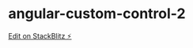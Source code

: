 # angular-custom-control-2

[Edit on StackBlitz ⚡️](https://stackblitz.com/edit/angular-custom-control-2)